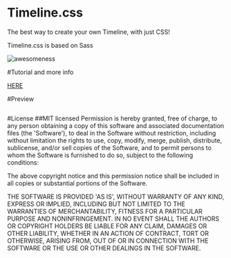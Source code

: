 Timeline.css
============

The best way to create your own Timeline, with just CSS!

Timeline.css is based on Sass

![awesomeness](http://b.adge.me/badge/awesomeness-9000+-green.svg)

#Tutorial and more info


<a href='http://christian-fei.com/tutorials/simple-vertical-timeline-with-css/'>HERE</a>


#Preview

<img src="https://coderwall-assets-0.s3.amazonaws.com/uploads/picture/file/1749/Screenshot_from_2013-06-12_16_40_18.png" style='display:block;margin:auto' alt=""/>

#License
##MIT licensed
Permission is hereby granted, free of charge, to any person obtaining a copy of this software and associated documentation files (the 'Software'), to deal in the Software without restriction, including without limitation the rights to use, copy, modify, merge, publish, distribute, sublicense, and/or sell copies of the Software, and to permit persons to whom the Software is furnished to do so, subject to the following conditions:

The above copyright notice and this permission notice shall be included in all copies or substantial portions of the Software.

THE SOFTWARE IS PROVIDED 'AS IS', WITHOUT WARRANTY OF ANY KIND, EXPRESS OR IMPLIED, INCLUDING BUT NOT LIMITED TO THE WARRANTIES OF MERCHANTABILITY, FITNESS FOR A PARTICULAR PURPOSE AND NONINFRINGEMENT. IN NO EVENT SHALL THE AUTHORS OR COPYRIGHT HOLDERS BE LIABLE FOR ANY CLAIM, DAMAGES OR OTHER LIABILITY, WHETHER IN AN ACTION OF CONTRACT, TORT OR OTHERWISE, ARISING FROM, OUT OF OR IN CONNECTION WITH THE SOFTWARE OR THE USE OR OTHER DEALINGS IN THE SOFTWARE.
